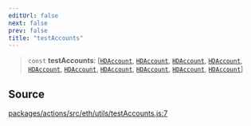 ```yaml
---
editUrl: false
next: false
prev: false
title: "testAccounts"
---
```


> `const` **testAccounts**: [[`HDAccount`](/reference/tevm/utils/type-aliases/hdaccount/), [`HDAccount`](/reference/tevm/utils/type-aliases/hdaccount/), [`HDAccount`](/reference/tevm/utils/type-aliases/hdaccount/), [`HDAccount`](/reference/tevm/utils/type-aliases/hdaccount/), [`HDAccount`](/reference/tevm/utils/type-aliases/hdaccount/), [`HDAccount`](/reference/tevm/utils/type-aliases/hdaccount/), [`HDAccount`](/reference/tevm/utils/type-aliases/hdaccount/), [`HDAccount`](/reference/tevm/utils/type-aliases/hdaccount/), [`HDAccount`](/reference/tevm/utils/type-aliases/hdaccount/), [`HDAccount`](/reference/tevm/utils/type-aliases/hdaccount/)]

## Source

[packages/actions/src/eth/utils/testAccounts.js:7](https://github.com/evmts/tevm-monorepo/blob/main/packages/actions/src/eth/utils/testAccounts.js#L7)
